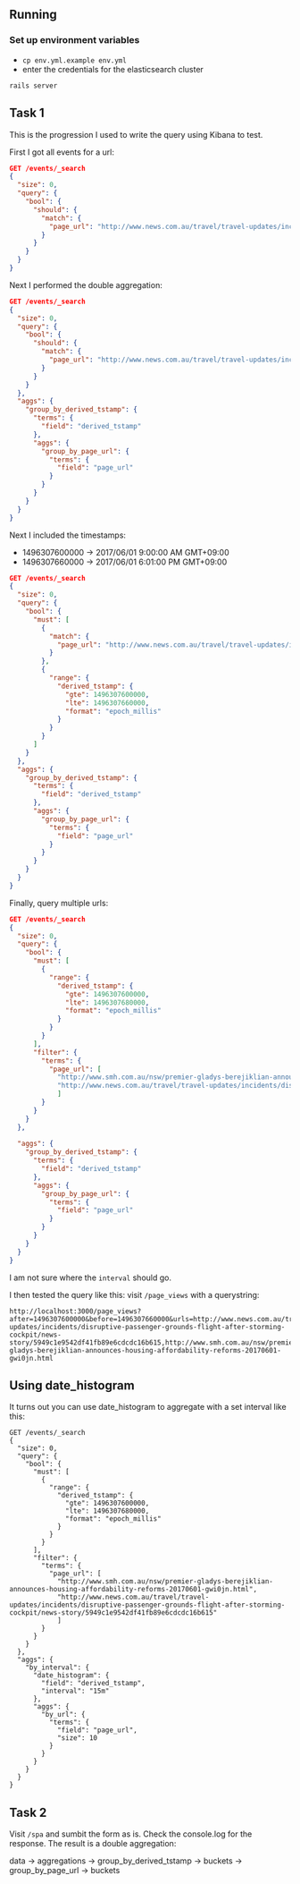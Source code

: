 ## Running

### Set up environment variables

- `cp env.yml.example env.yml`
- enter the credentials for the elasticsearch cluster

`rails server`


## Task 1

This is the progression I used to write the query using Kibana to test.

First I got all events for a url: 

```json
GET /events/_search
{
  "size": 0,
  "query": {
    "bool": {
      "should": {
        "match": {
          "page_url": "http://www.news.com.au/travel/travel-updates/incidents/disruptive-passenger-grounds-flight-after-storming-cockpit/news-story/5949c1e9542df41fb89e6cdcdc16b615"
        }   
      }
    }
  }
}
```

Next I performed the double aggregation:

```json
GET /events/_search
{
  "size": 0,
  "query": {
    "bool": {
      "should": {
        "match": {
          "page_url": "http://www.news.com.au/travel/travel-updates/incidents/disruptive-passenger-grounds-flight-after-storming-cockpit/news-story/5949c1e9542df41fb89e6cdcdc16b615"
        }
      }
    }
  },
  "aggs": {
    "group_by_derived_tstamp": {
      "terms": {
        "field": "derived_tstamp"
      },
      "aggs": {
        "group_by_page_url": {
          "terms": {
            "field": "page_url"
          }
        }
      }
    }
  }
}
```

Next I included the timestamps:

- 1496307600000 -> 2017/06/01 9:00:00 AM GMT+09:00
- 1496307660000 -> 2017/06/01 6:01:00 PM GMT+09:00

```json
GET /events/_search
{
  "size": 0,
  "query": {
    "bool": {
      "must": [
        {
          "match": {
            "page_url": "http://www.news.com.au/travel/travel-updates/incidents/disruptive-passenger-grounds-flight-after-storming-cockpit/news-story/5949c1e9542df41fb89e6cdcdc16b615"
          }
        },
        {
          "range": {
            "derived_tstamp": {
              "gte": 1496307600000,
              "lte": 1496307660000,
              "format": "epoch_millis"
            }
          }
        }
      ]
    }
  },
  "aggs": {
    "group_by_derived_tstamp": {
      "terms": {
        "field": "derived_tstamp"
      },
      "aggs": {
        "group_by_page_url": {
          "terms": {
            "field": "page_url"
          }
        }
      }
    }
  }
}
```

Finally, query multiple urls:

```json
GET /events/_search
{
  "size": 0,
  "query": {
    "bool": {
      "must": [
        {
          "range": {
            "derived_tstamp": {
              "gte": 1496307600000,
              "lte": 1496307680000,
              "format": "epoch_millis"
            }
          }
        }
      ],
      "filter": {
        "terms": {
          "page_url": [
            "http://www.smh.com.au/nsw/premier-gladys-berejiklian-announces-housing-affordability-reforms-20170601-gwi0jn.html",
            "http://www.news.com.au/travel/travel-updates/incidents/disruptive-passenger-grounds-flight-after-storming-cockpit/news-story/5949c1e9542df41fb89e6cdcdc16b615"
            ]
        }
      }
    }
  },
  
  "aggs": {
    "group_by_derived_tstamp": {
      "terms": {
        "field": "derived_tstamp"
      },
      "aggs": {
        "group_by_page_url": {
          "terms": {
            "field": "page_url"
          }
        }
      }
    }
  }
}
```

I am not sure where the `interval` should go.

I then tested the query like this: visit `/page_views` with a querystring:

```
http://localhost:3000/page_views?after=1496307600000&before=1496307660000&urls=http://www.news.com.au/travel/travel-updates/incidents/disruptive-passenger-grounds-flight-after-storming-cockpit/news-story/5949c1e9542df41fb89e6cdcdc16b615,http://www.smh.com.au/nsw/premier-gladys-berejiklian-announces-housing-affordability-reforms-20170601-gwi0jn.html
```

## Using date_histogram

It turns out you can use date_histogram to aggregate with a set interval like this:

```
GET /events/_search
{
  "size": 0,
  "query": {
    "bool": {
      "must": [
        {
          "range": {
            "derived_tstamp": {
              "gte": 1496307600000,
              "lte": 1496307680000,
              "format": "epoch_millis"
            }
          }
        }
      ],
      "filter": {
        "terms": {
          "page_url": [
            "http://www.smh.com.au/nsw/premier-gladys-berejiklian-announces-housing-affordability-reforms-20170601-gwi0jn.html",
            "http://www.news.com.au/travel/travel-updates/incidents/disruptive-passenger-grounds-flight-after-storming-cockpit/news-story/5949c1e9542df41fb89e6cdcdc16b615"
            ]
        }
      }
    }
  },
  "aggs": {
    "by_interval": {
      "date_histogram": {
        "field": "derived_tstamp",
        "interval": "15m"
      },
      "aggs": {
        "by_url": {
          "terms": {
            "field": "page_url",
            "size": 10
          }
        }
      }
    }
  }
}
```

## Task 2

Visit `/spa` and sumbit the form as is. Check the console.log for the response. The result is a double aggregation:

data -> aggregations -> group_by_derived_tstamp -> buckets -> group_by_page_url -> buckets

